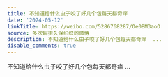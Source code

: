 ```yaml
---
title: 不知道给什么虫子咬了好几个包每天都奇痒
date: '2024-05-12'
linkTitle: https://weibo.com/5286768287/Oe0BM3aoO
source: 多次婉拒久保织织的微博
description: 不知道给什么虫子咬了好几个包每天都奇痒  ...
disable_comments: true
---
```

不知道给什么虫子咬了好几个包每天都奇痒  ...
